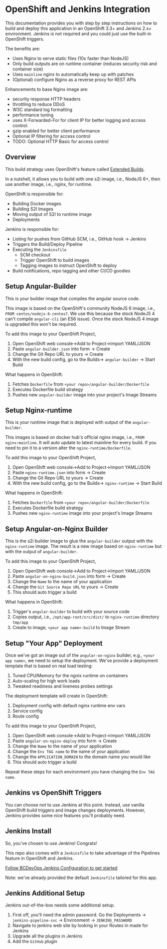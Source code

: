 # OpenShift and Jenkins Integration
This documentation provides you with step by step instructions on how to build and deploy this 
application in an OpenShift 3.3+ and Jenkins 2.x+ environment.  Jenkins is not required and you could 
just use the built-in OpenShift triggers.

The benefits are:

- Uses Nginx to serve static files (10x faster than NodeJS)
- Only build outputs are on runtime container (reduces security risk and container size)
- Uses `mainline` nginx to automatically keep up with patches
- (Optional) configure Nginx as a reverse proxy for REST APIs

Enhancements to base Nginx image are:

- security response HTTP headers
- throttling to reduce DDoS
- W3C standard log formatting
- performance tuning
- uses X-Forwarded-For for client IP for better logging and access control.
- gzip enabled for better client performance
- Optional IP filtering for access control
- TODO: Optional HTTP Basic for access control 

## Overview

This build strategy uses OpenShift's feature called [Extended Builds](https://docs.openshift.com/container-platform/3.3/dev_guide/builds.html#extended-builds).

In a nutshell, it allows you to build with one s2i image, i.e., NodeJS 6+, then use another image, i.e., nginx, for runtime.

OpenShift is responsible for:
- Building Docker images
- Building S2I Images
- Moving output of S2I to runtime image
- Deployments

Jenkins is responsible for:
- Listing for pushes from GitHub SCM, i.e., GitHub hook -> Jenkins
- Triggers the Build/Deploy Pipeline
- Executing the `Jenkinsfile`
  - SCM checkout
  - Trigger OpenShift to build images
  - Tagging images to instruct OpenShift to deploy
- Build notifications, repo tagging and other CI/CD goodies

## Setup Angular-Builder

This is your builder image that compiles the angular source code.

This image is based on the OpenShift's community NodeJS 6 image, i.e., `FROM centos/nodejs-6-centos7`.
We use this because the stock NodeJS 4 can't compile `angular-cli` (an ES6 issue).  Once the stock NodeJS 4 image
is upgraded this won't be required.

To add this image to your OpenShift Project,
1. Open OpenShift web console->Add to Project->Import YAML/JSON
1. Paste `angular-builder.json` into form -> Create
1. Change the Git Repo URL to yours -> Create
1. With the new build config, go to the Builds-> `angular-builder` -> Start Build

What happens in OpenShift:
1. Fetches `Dockerfile` from `<your repo>/angular-builder/Dockerfile`
1. Executes Dockerfile build strategy
1. Pushes new `angular-builder` image into your project's Image Streams

## Setup Nginx-runtime

This is your runtime image that is deployed with output of the `angular-builder`.

This images is based on docker hub's official nginx image, i.e., `FROM nginx:mainline`.  It will auto
update to latest mainline for every build.  If you need to pin it to a version alter the `nginx-runtime/Dockerfile`.
  
To add this image to your OpenShift Project,
1. Open OpenShift web console->Add to Project->Import YAML/JSON
1. Paste `nginx-runtime.json` into form -> Create
1. Change the Git Repo URL to yours -> Create
1. With the new build config, go to the Builds-> `nginx-runtime` -> Start Build

What happens in OpenShift:
1. Fetches `Dockerfile` from `<your repo>/angular-builder/Dockerfile`
1. Executes Dockerfile build strategy
1. Pushes new `nginx-runtime` image into your project's Image Streams

## Setup Angular-on-Nginx Builder

This is the s2i builder image to glue the `angular-builder` output with the `nginx-runtime` image.  The result is a
new image based on `nginx-runtime` but with the output of `angular-builder`.

To add this image to your OpenShift Project,
1. Open OpenShift web console->Add to Project->Import YAML/JSON
1. Paste `angular-on-nginx-build.json` into form -> Create
1. Change the `Name` to the name of your application
1. Change the `Git Source Repo URL` to yours -> Create
1. This should auto trigger a build

What happens in OpenShift:
1. Trigger's `angular-builder` to build with your source code
1. Copies output, i.e., `/opt/app-root/src/dist/` to `nginx-runtime` directory `tmp/app`
1. Create to image, `<your app name>-build` to Image Stream

## Setup "Your App" Deployment

Once we've got an image out of the `angular-on-nginx` builder, e.g., `<your app name>`, we
need to setup the deployment.  We've provide a deployment template that is based on real load testing:
1. Tuned CPU/Memory for the ngnix runtime on containers
1. Auto-scaling for high work loads
1. Tweaked readiness and liveness probes settings

The deployment template will create in OpenShift:
1. Deployment config with default nginx runtime env vars
1. Service config
1. Route config

To add this image to your OpenShift Project,
1. Open OpenShift web console->Add to Project->Import YAML/JSON
1. Paste `angular-on-nginx-deploy` into form -> Create
1. Change the `Name` to the name of your application
1. Change the `Env TAG name` to the name of your application
1. Change the `APPLICATION_DOMAIN` to the domain name you would like
1. This should auto trigger a build

Repeat these steps for each environment you have changing the `Env TAG name`.

## Jenkins vs OpenShift Triggers

You can choose not to use Jenkins at this point.  Instead, use vanilla OpenShift build triggers and image
changes deployments.  However, Jenkins provides some nice features you'll probably need.

## Jenkins Install

So, you've chosen to use Jenkins!  Congrats!
  
This repo also comes with a `Jenkinsfile` to take advantage of the Pipelines feature in OpenShift and Jenkins.

[Follow BCDevOps Jenkins Configuration to get started](https://github.com/BCDevOps/issues-and-solutions/wiki/Jenkins-Configuration)

Note: we've already provided the default `Jenkinsfile` tailored for this app.

## Jenkins Additional Setup

Jenkins out-of-the-box needs some additional setup.  

1. First off, you'll need the admin password.  Go the Deployments -> `jenkins-pipeline-svc` -> Environment -> `JENKINS_PASSWORD`
1. Navigate to jenkins web site by looking in your Routes in made for Jenkins
1. Upgrade all the plugins in Jenkins
1. Add the `GitHub` plugin

